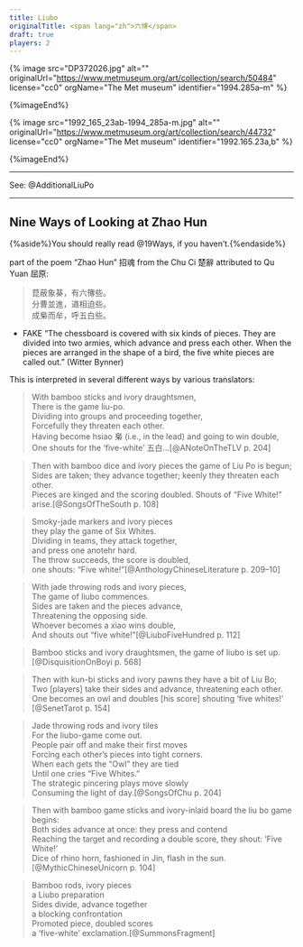 ```yaml
---
title: Liubo
originalTitle: <span lang="zh">六博</span>
draft: true
players: 2
---
```



{% image src="DP372026.jpg" alt="" originalUrl="https://www.metmuseum.org/art/collection/search/50484" license="cc0" orgName="The Met museum" identifier="1994.285a–m" %}

{%imageEnd%}

{% image src="1992_165_23ab-1994_285a-m.jpg" alt="" originalUrl="https://www.metmuseum.org/art/collection/search/44732" license="cc0" orgName="The Met museum" identifier="1992.165.23a,b" %}

{%imageEnd%}

---

See: @AdditionalLiuPo

---


## Nine Ways of Looking at Zhao Hun
{%aside%}You should really read @19Ways, if you haven’t.{%endaside%}

part of the poem “Zhao Hun” 招魂 from the Chu Ci 楚辭 attributed to Qu Yuan 屈原:
<blockquote lang="zh" class="blockquote">
菎蔽象棊，有六簙些。<br/>
分曹並進，遒相迫些。<br/>
成梟而牟，呼五白些。
</blockquote>

* FAKE “The chessboard is covered with six kinds of pieces. They are divided into two armies, which advance and press each other. When the pieces are arranged in the shape of a bird, the five white pieces are called out.” (Witter Bynner)

This is interpreted in several different ways by various translators:

> With bamboo sticks and ivory draughtsmen,<br>
> There is the game <span lang="zh-Latn">liu-po</span>.<br>
> Dividing into groups and proceeding together,<br>
> Forcefully they threaten each other.<br>
> Having become <span lang="zh-Latn">hsiao</span> <span lang="zh">梟</span> (i.e., in the lead) and going to win double,<br>
> One shouts for the ‘five-white’ <span lang="zh">五白</span>…[@ANoteOnTheTLV p. 204]

> Then with bamboo dice and ivory pieces the game of Liu Po is begun;<br>
> Sides are taken; they advance together; keenly they threaten each other.<br>
> Pieces are kinged and the scoring doubled. Shouts of “Five White!” arise.[@SongsOfTheSouth p. 108]

> Smoky-jade markers and ivory pieces<br>
> they play the game of Six Whites.<br>
> Dividing in teams, they attack together,<br>
> and press one anotehr hard.<br>
> The throw succeeds, the score is doubled,<br>
> one shouts: “Five white!”[@AnthologyChineseLiterature p. 209–10]

> With jade throwing rods and ivory pieces,<br>
> The game of liubo commences.<br>
> Sides are taken and the pieces advance,<br>
> Threatening the opposing side.<br>
> Whoever becomes a xiao wins double,<br>
> And shouts out “five white!”[@LiuboFiveHundred p. 112]

> Bamboo sticks and ivory draughtsmen, the game of liubo is set up.  [@DisquisitionOnBoyi p. 568]

> Then with <span lang="zh-Latn">kun-bi</span> sticks and ivory pawns they have a bit of Liu Bo; <br>
> Two [players] take their sides and advance, threatening each other. <br>
> One becomes an owl and doubles [his score] shouting ‘five whites!’ [@SenetTarot p. 154]

> Jade throwing rods and ivory tiles<br>
> For the liubo-game come out.<br>
> People pair off and make their first moves<br>
> Forcing each other’s pieces into tight corners.<br>
> When each gets the “Owl” they are tied<br>
> Until one cries “Five Whites.”<br>
> The strategic pincering plays move slowly<br>
> Consuming the light of day.[@SongsOfChu p. 204]

> Then with bamboo game sticks and ivory-inlaid board the liu bo game begins:<br>
> Both sides advance at once: they press and contend<br>
> Reaching the target and recording a double score, they shout: ‘Five White!’<br>
> Dice of rhino horn, fashioned in Jin, flash in the sun.[@MythicChineseUnicorn p. 104]

> Bamboo rods, ivory pieces<br>
> a Liubo preparation<br>
> Sides divide, advance together<br>
> a blocking confrontation<br>
> Promoted piece, doubled scores<br>
> a ‘five-white’ exclamation.[@SummonsFragment]
